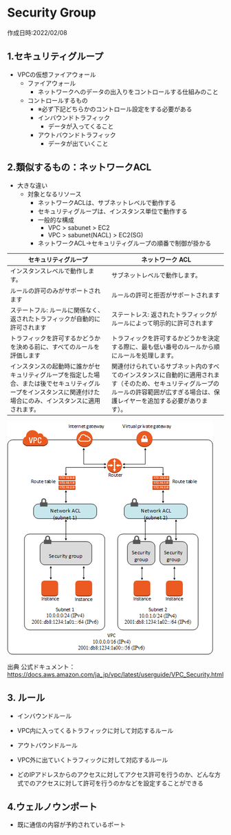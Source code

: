 # Security Group
作成日時:2022/02/08

## 1.セキュリティグループ
* VPCの仮想ファイアウォール
  * ファイアウォール
    * ネットワークへのデータの出入りをコントロールする仕組みのこと
  * コントロールするもの
    * ※必ず下記どちらかのコントロール設定をする必要がある
    * インバウンドトラフィック
      * データが入ってくること
    * アウトバウンドトラフィック
      * データが出ていくこと

## 2.類似するもの：ネットワークACL
- 大きな違い
  - 対象となるリソース
    - ネットワークACLは、サブネットレベルで動作する
    - セキュリティグループは、インスタンス単位で動作する
    - 一般的な構成
      - VPC > sabunet > EC2
      - VPC > sabunet(NACL) > EC2(SG)
    - ネットワークACL→セキュリティグループの順番で制御が掛かる

セキュリティグループ | ネットワーク ACL
-- | --
インスタンスレベルで動作します。 | サブネットレベルで動作します。
ルールの許可のみがサポートされます | ルールの許可と拒否がサポートされます
ステートフル: ルールに関係なく、返されたトラフィックが自動的に許可されます | ステートレス: 返されたトラフィックがルールによって明示的に許可されます
トラフィックを許可するかどうかを決める前に、すべてのルールを評価します | トラフィックを許可するかどうかを決定する際に、最も低い番号のルールから順にルールを処理します。
インスタンスの起動時に誰かがセキュリティグループを指定した場合、または後でセキュリティグループをインスタンスに関連付けた場合にのみ、インスタンスに適用されます。 | 関連付けられているサブネット内のすべてのインスタンスに自動的に適用されます（そのため、セキュリティグループのルールの許容範囲が広すぎる場合は、保護レイヤーを追加する必要があります）。


![](2022-02-10-23-20-03.png)

出典 公式ドキュメント：https://docs.aws.amazon.com/ja_jp/vpc/latest/userguide/VPC_Security.html


## 3. ルール
- インバウンドルール
 - VPC内に入ってくるトラフィックに対して対応するルール
- アウトバウンドルール
 - VPC外に出ていくトラフィックに対して対応するルール

- どのIPアドレスからのアクセスに対してアクセス許可を行うのか、どんな方式でのアクセスに対して許可を行うのかなどを設定することができる

## 4.ウェルノウンポート
- 既に通信の内容が予約されているポート
